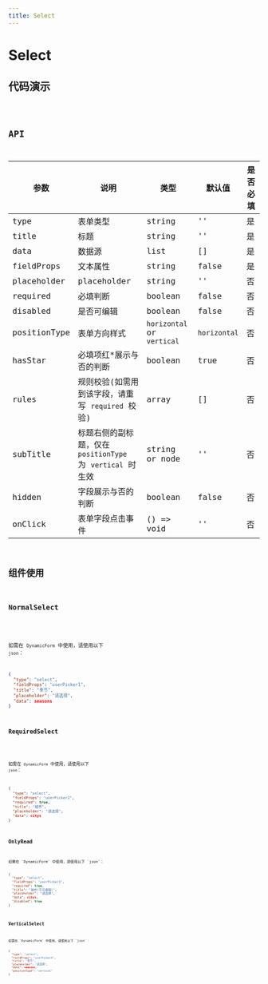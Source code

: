 ```yaml
---
title: Select
---
```


# Select

## 代码演示

<code src="./demo/index.tsx" />

## API

| 参数         | 说明                                                       | 类型                       | 默认值       | 是否必填 |
| ------------ | ---------------------------------------------------------- | -------------------------- | ------------ | -------- |
| type         | 表单类型                                                   | string                     | ''           | 是       |
| title        | 标题                                                       | string                     | ''           | 是       |
| data         | 数据源                                                     | list                       | []           | 是       |
| fieldProps   | 文本属性                                                   | string                     | false        | 是       |
| placeholder  | placeholder                                                | string                     | ''           | 否       |
| required     | 必填判断                                                   | boolean                    | false        | 否       |
| disabled     | 是否可编辑                                                 | boolean                    | false        | 否       |
| positionType | 表单方向样式                                               | `horizontal` or `vertical` | `horizontal` | 否       |
| hasStar      | 必填项红\*展示与否的判断                                   | boolean                    | true         | 否       |
| rules        | 规则校验(如需用到该字段，请重写 `required` 校验)           | array                      | []           | 否       |
| subTitle     | 标题右侧的副标题，仅在 `positionType` 为 `vertical` 时生效 | string or node             | ''           | 否       |
| hidden       | 字段展示与否的判断                                         | boolean                    | false        | 否       |
| onClick      | 表单字段点击事件                                           | () => void                 | ''           | 否       |


## 组件使用

### NormalSelect

<code src="./demo/normalSelect.tsx" />

如需在 `DynamicForm` 中使用，请使用以下 `json`：

```json
{
  "type": "select",
  "fieldProps": "userPicker1",
  "title": "季节",
  "placeholder": "请选择",
  "data": seasons
}
```

### RequiredSelect

<code src="./demo/requiredSelect.tsx">

如需在 `DynamicForm` 中使用，请使用以下 `json`：

```json
{
  "type": "select",
  "fieldProps": "userPicker2",
  "required": true,
  "title": "城市",
  "placeholder": "请选择",
  "data": citys
}
```

### OnlyRead

<code src="./demo/onlyRead.tsx">
如需在 `DynamicForm` 中使用，请使用以下 `json`：

```json
{
  "type": "select",
  "fieldProps": "userPicker3",
  "required": true,
  "title": "城市(不可编辑)",
  "placeholder": "请选择",
  "data": citys,
  "disabled": true
}
```

### VerticalSelect

<code src="./demo/verticalPicker.tsx" />
如需在 `DynamicForm` 中使用，请使用以下 `json`：

```json
{
  "type": "select",
  "fieldProps": "userPicker4",
  "title": "季节",
  "placeholder": "请选择",
  "data": seasons,
  "positionType": "vertical"
}
```
